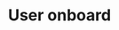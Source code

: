 ---
title: User onboard
layout: link
tags:
- User experience
- Onboarding
linkurl: http://www.useronboard.com
intro: "Detailed teardowns of the onboarding process of websites and services, including Apple Music, Dropbox, Duolingo and more."
type: globe
---